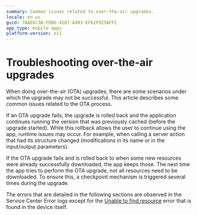 ```yaml
---
summary: Common issues related to over-the-air upgrades.
locale: en-us
guid: 7AAE6C3B-FDB6-4187-A493-EF62F925AFFC
app_type: mobile apps
platform-version: o11
---
```


# Troubleshooting over-the-air upgrades

When doing over-the-air (OTA) upgrades, there are some scenarios under which the upgrade may not be successful. This article describes some common issues related to the OTA process.

If an OTA upgrade fails, the upgrade is rolled back and the application continues running the version that was previously cached (before the upgrade started). While this rollback allows the user to continue using the app, runtime issues may occur. For example, when calling a server action that had its structure changed (modifications in its name or in the input/output parameters). 

If the OTA upgrade fails and is rolled back to when some new resources were already successfully downloaded, the app keeps those. The next time the app tries to perform the OTA upgrade, not all resources need to be downloaded. To ensure this, a checkpoint mechanism  is triggered several times during the upgrade.

The errors that are detailed in the following sections are observed in the Service Center Error logs except for the [Unable to find resource](ota-mobile-device-logs.md) error that is found in the device itself. 
